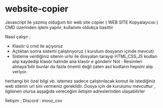# website-copier

Javascript ile  yazmış olduğum  bir  web site copier ( WEB SİTE Kopyalayıcısı ) 
 CMD üzerinden işlem yapılır,  kullanımı oldukça basittir 

Nasıl çalışır ; 
   - Klasör ü  cmd ile  açıyoruz
   - Açtıktan sonra sistemi çalıştırıyoruz ( kurulum dosyanın içinde mevcut)
   - Sisteme verdiğiniz sitenin urlsi ile dosyaları  tarayıp HTML,CSS,JS kodları alıp kaydedip klasör halinde ana klasör e gönderir
Not : Resimleri almaya'bilir  bunlar da fazla önemli değil zaten asıl kodların hepsini alıp veriyor.

herhangi bir  özel bilgi vb. istemez sadece  çalıştırılacak  komut ile istediğiniz  web sitenin url sini  vermeniz gereklidir.
Dosya için de  kurulumu mevcuttur  ,   ilgilenen olursa  aşşağıda vereceğim iletişim  adreslerinden ulaşabilirler 




İletişim ; 
Discord : mooz_cov
